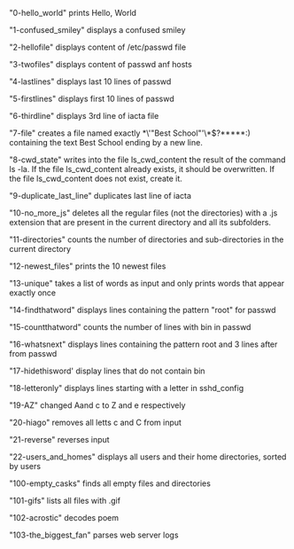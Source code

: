 "0-hello_world" prints Hello, World

"1-confused_smiley" displays a confused smiley

"2-hellofile" displays content of /etc/passwd file

"3-twofiles" displays content of passwd anf hosts

"4-lastlines" displays last 10 lines of passwd

"5-firstlines" displays first 10 lines of passwd

"6-thirdline" displays 3rd line of iacta file

"7-file" creates a file named exactly \*\\'"Best School"\'\\*$\?\*\*\*\*\*:) containing the text Best School ending by a new line.

"8-cwd_state" writes into the file ls_cwd_content the result of the command ls -la. If the file ls_cwd_content already exists, it should be overwritten. If the file ls_cwd_content does not exist, create it.

"9-duplicate_last_line" duplicates last line of iacta

"10-no_more_js" deletes all the regular files (not the directories) with a .js extension that are present in the current directory and all its subfolders.

"11-directories" counts the number of directories and sub-directories in the current directory

"12-newest_files" prints the 10 newest files

"13-unique" takes a list of words as input and only prints words that appear exactly once

"14-findthatword" displays lines containing the pattern "root" for passwd

"15-countthatword" counts the number of lines with bin in passwd

"16-whatsnext" displays lines containing the pattern root and 3 lines after from passwd

"17-hidethisword' display lines that do not contain bin

"18-letteronly" displays lines starting with a letter in sshd_config

"19-AZ" changed Aand c to Z and e respectively

"20-hiago" removes all letts c and C from input

"21-reverse" reverses input

"22-users_and_homes" displays all users and their home directories, sorted by users

"100-empty_casks" finds all empty files and directories

"101-gifs"  lists all files with .gif

"102-acrostic" decodes poem

"103-the_biggest_fan" parses web server logs




